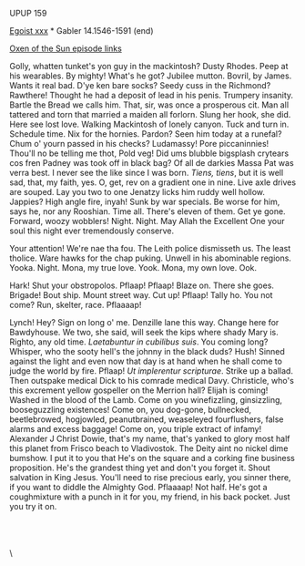 UPUP 159 

[Egoist xxx](https://archive.org/stream/ulysses00joyc_1?ref=ol#page/xxx/mode/1up) * Gabler  14.1546-1591 (end)

[Oxen of the Sun episode links](https://github.com/upup1904/ulysses_splits/blob/master/oxen_of_the_sun/episode_links_oxen_of_the_sun.md)


Golly, whatten tunket's yon guy in the mackintosh? Dusty Rhodes. Peep at
his wearables. By mighty! What's he got? Jubilee mutton. Bovril, by
James. Wants it real bad. D'ye ken bare socks? Seedy cuss in the
Richmond? Rawthere! Thought he had a deposit of lead in his penis.
Trumpery insanity. Bartle the Bread we calls him. That, sir, was once a
prosperous cit. Man all tattered and torn that married a maiden all
forlorn. Slung her hook, she did. Here see lost love. Walking Mackintosh
of lonely canyon. Tuck and turn in. Schedule time. Nix for the hornies.
Pardon? Seen him today at a runefal? Chum o' yourn passed in his checks?
Ludamassy! Pore piccaninnies! Thou'll no be telling me thot, Pold veg!
Did ums blubble bigsplash crytears cos fren Padney was took off in black
bag? Of all de darkies Massa Pat was verra best. I never see the like
since I was born. *Tiens, tiens*, but it is well sad, that, my faith,
yes. O, get, rev on a gradient one in nine. Live axle drives are souped.
Lay you two to one Jenatzy licks him ruddy well hollow. Jappies? High
angle fire, inyah! Sunk by war specials. Be worse for him, says he, nor
any Rooshian. Time all. There's eleven of them. Get ye gone. Forward,
woozy wobblers! Night. Night. May Allah the Excellent One your soul this
night ever tremendously conserve.

Your attention! We're nae tha fou. The Leith police dismisseth us. The
least tholice. Ware hawks for the chap puking. Unwell in his abominable
regions. Yooka. Night. Mona, my true love. Yook. Mona, my own love. Ook.

Hark! Shut your obstropolos. Pflaap! Pflaap! Blaze on. There she goes.
Brigade! Bout ship. Mount street way. Cut up! Pflaap! Tally ho. You not
come? Run, skelter, race. Pflaaaap!

Lynch! Hey? Sign on long o' me. Denzille lane this way. Change here for
Bawdyhouse. We two, she said, will seek the kips where shady Mary is.
Righto, any old time. *Laetabuntur in cubilibus suis*. You coming long?
Whisper, who the sooty hell's the johnny in the black duds? Hush! Sinned
against the light and even now that day is at hand when he shall come to
judge the world by fire. Pflaap! *Ut implerentur scripturae*. Strike up
a ballad. Then outspake medical Dick to his comrade medical Davy.
Christicle, who's this excrement yellow gospeller on the Merrion hall?
Elijah is coming! Washed in the blood of the Lamb. Come on you
winefizzling, ginsizzling, booseguzzling existences! Come on, you
dog-gone, bullnecked, beetlebrowed, hogjowled, peanutbrained, weaseleyed
fourflushers, false alarms and excess baggage! Come on, you triple
extract of infamy! Alexander J Christ Dowie, that's my name, that's
yanked to glory most half this planet from Frisco beach to Vladivostok.
The Deity aint no nickel dime bumshow. I put it to you that He's on the
square and a corking fine business proposition. He's the grandest thing
yet and don't you forget it. Shout salvation in King Jesus. You'll need
to rise precious early, you sinner there, if you want to diddle the
Almighty God. Pflaaaap! Not half. He's got a coughmixture with a punch
in it for you, my friend, in his back pocket. Just you try it on.

\
\
\
\
